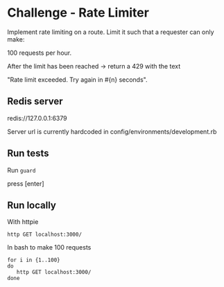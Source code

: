 # Challenge - Rate Limiter

Implement rate limiting on a route. Limit it such that a requester can only make:

100 requests per hour.

After the limit has been reached
 -> return a 429 with the text

 "Rate limit exceeded. Try again in #{n} seconds".

## Redis server

redis://127.0.0.1:6379

Server url is currently hardcoded in config/environments/development.rb

## Run tests

Run `guard`

press [enter]

## Run locally

With httpie

`http GET localhost:3000/`

In bash to make 100 requests

```
for i in {1..100}
do
   http GET localhost:3000/
done
```
